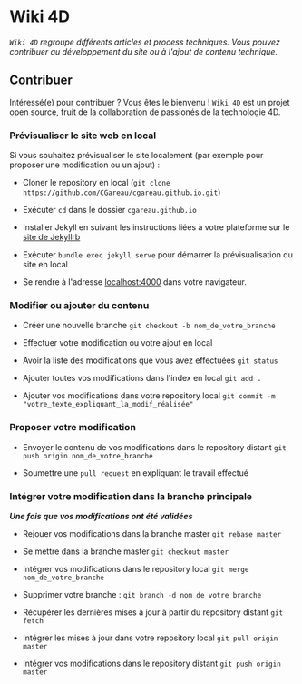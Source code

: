 # Wiki 4D

_`Wiki 4D` regroupe différents articles et process techniques. Vous pouvez contribuer au développement du site ou à l'ajout de contenu technique._


## Contribuer

Intéressé(e) pour contribuer ? Vous êtes le bienvenu !
`Wiki 4D` est un projet open source, fruit de la collaboration de passionés de la technologie 4D.


### Prévisualiser le site web en local

Si vous souhaitez prévisualiser le site localement (par exemple pour proposer une modification ou un ajout) :

* Cloner le repository en local (`git clone https://github.com/CGareau/cgareau.github.io.git`)

* Exécuter `cd` dans le dossier `cgareau.github.io`

* Installer Jekyll en suivant les instructions liées à votre plateforme sur le [site de Jekyllrb](https://jekyllrb.com/docs/installation/)

* Exécuter `bundle exec jekyll serve` pour démarrer la prévisualisation du site en local

* Se rendre à l'adresse [localhost:4000](http://127.0.0.1:4000/) dans votre navigateur.


### Modifier ou ajouter du contenu

* Créer une nouvelle branche `git checkout -b nom_de_votre_branche`

* Effectuer votre modification ou votre ajout en local

* Avoir la liste des modifications que vous avez effectuées `git status`

* Ajouter toutes vos modifications dans l'index en local `git add .`

* Ajouter vos modifications dans votre repository local `git commit -m "votre_texte_expliquant_la_modif_réalisée"`


### Proposer votre modification

* Envoyer le contenu de vos modifications dans le repository distant `git push origin nom_de_votre_branche`

* Soumettre une `pull request` en expliquant le travail effectué


### Intégrer votre modification dans la branche principale

**_Une fois que vos modifications ont été validées_**

* Rejouer vos modifications dans la branche master `git rebase master`

* Se mettre dans la branche master `git checkout master`

* Intégrer vos modifications dans le repository local `git merge nom_de_votre_branche`

* Supprimer votre branche : `git branch -d nom_de_votre_branche`

* Récupérer les dernières mises à jour à partir du repository distant `git fetch`

* Intégrer les mises à jour dans votre repository local `git pull origin master`

* Intégrer vos modifications dans le repository distant `git push origin master`
